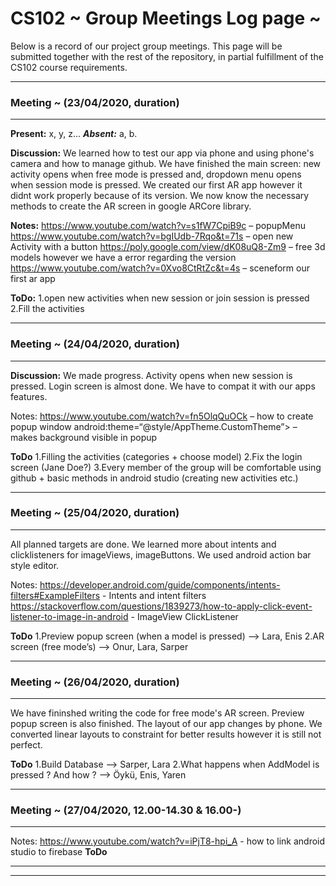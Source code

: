 # CS102 ~ Group Meetings Log page ~

Below is a record of our project group meetings. This page will be submitted together with the rest of the repository, in partial fulfillment of the CS102 course requirements.

****
### Meeting ~ (23/04/2020, duration)
****
**Present:** x, y, z...   _**Absent:**_  a, b.

**Discussion:** 
We learned how to test our app via phone and using phone's camera and how to manage github. We have finished the main screen: new activity opens when free mode is pressed and, dropdown menu opens when session mode is pressed. We created our first AR app however it didnt work properly because of its version. We now know the necessary methods to create the AR screen in google ARCore library.

**Notes:**
https://www.youtube.com/watch?v=s1fW7CpiB9c – popupMenu
https://www.youtube.com/watch?v=bgIUdb-7Rqo&t=71s – open new Activity with a button
https://poly.google.com/view/dK08uQ8-Zm9 – free 3d models however we have a error regarding the version
https://www.youtube.com/watch?v=0Xvo8CtRtZc&t=4s – sceneform our first ar app

**ToDo:** 
1.open new activities when new session or join session is pressed  
2.Fill the activities

****
### Meeting ~ (24/04/2020, duration)
****
**Discussion:** 
We made progress. Activity opens when new session is pressed. Login screen is almost done. We have to compat it with our apps features.

Notes:
https://www.youtube.com/watch?v=fn5OlqQuOCk – how to create popup window
android:theme=“@style/AppTheme.CustomTheme”> – makes background visible in popup

**ToDo**
1.Filling the activities (categories + choose model)
2.Fix the login screen (Jane Doe?)
3.Every member of the group will be comfortable using github + basic methods in android studio (creating new activities etc.)

****
### Meeting ~ (25/04/2020, duration)
****
All planned targets are done. We learned more about intents and clicklisteners for imageViews, imageButtons. We used android action bar style editor.

Notes:
https://developer.android.com/guide/components/intents-filters#ExampleFilters - Intents and intent filters
https://stackoverflow.com/questions/1839273/how-to-apply-click-event-listener-to-image-in-android - ImageView ClickListener

**ToDo**
1.Preview popup screen (when a model is pressed) --> Lara, Enis
2.AR screen (free mode’s) --> Onur, Lara, Sarper

****
### Meeting ~ (26/04/2020, duration)
****
We have fininshed writing the code for free mode's AR screen. Preview popup screen is also finished. The layout of our app changes by phone. We converted linear layouts to constraint for better results however it is still not perfect.

**ToDo**
1.Build Database --> Sarper, Lara
2.What happens when AddModel is pressed ? And how ? --> Öykü, Enis, Yaren

****
### Meeting ~ (27/04/2020, 12.00-14.30 &  16.00-)
****


Notes:
https://www.youtube.com/watch?v=iPjT8-hpi_A - how to link android studio to firebase
**ToDo**

****
****
